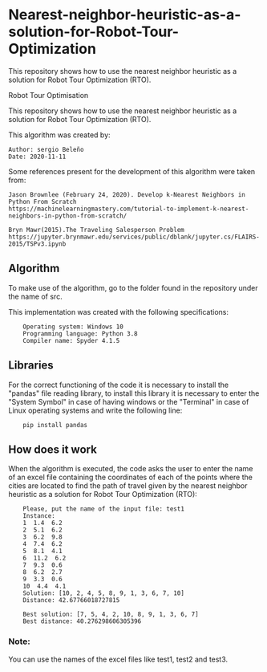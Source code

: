 # Nearest-neighbor-heuristic-as-a-solution-for-Robot-Tour-Optimization

This repository shows how to use the nearest neighbor heuristic as a solution for Robot Tour Optimization (RTO).

Robot Tour Optimisation

This repository shows how to use the nearest neighbor heuristic as a solution for Robot Tour Optimization (RTO).

This algorithm was created by:

    Author: sergio Beleño
    Date: 2020-11-11
    
Some references present for the development of this algorithm were taken from:

    Jason Brownlee (February 24, 2020). Develop k-Nearest Neighbors in Python From Scratch
    https://machinelearningmastery.com/tutorial-to-implement-k-nearest-neighbors-in-python-from-scratch/
    
    Bryn Mawr(2015).The Traveling Salesperson Problem
    https://jupyter.brynmawr.edu/services/public/dblank/jupyter.cs/FLAIRS-2015/TSPv3.ipynb

## Algorithm

To make use of the algorithm, go to the folder found in the repository under the name of src.

This implementation was created with the following specifications:

        Operating system: Windows 10
        Programming language: Python 3.8
        Compiler name: Spyder 4.1.5

## Libraries

For the correct functioning of the code it is necessary to install the "pandas" file reading library, to install this library it is necessary to enter the "System Symbol" in case of having windows or the "Terminal" in case of Linux operating systems and write the following line:

        pip install pandas

## How does it work

When the algorithm is executed, the code asks the user to enter the name of an excel file containing the coordinates of each of the points where the cities are located to find the path of travel given by the nearest neighbor heuristic as a solution for Robot Tour Optimization (RTO):

        Please, put the name of the input file: test1
        Instance:
        1  1.4  6.2
        2  5.1  6.2
        3  6.2  9.8
        4  7.4  6.2
        5  8.1  4.1
        6  11.2  6.2
        7  9.3  0.6
        8  6.2  2.7
        9  3.3  0.6
        10  4.4  4.1
        Solution: [10, 2, 4, 5, 8, 9, 1, 3, 6, 7, 10]
        Distance: 42.67766018727815
        
        Best solution: [7, 5, 4, 2, 10, 8, 9, 1, 3, 6, 7]
        Best distance: 40.276298606305396

### Note: 
You can use the names of the excel files like test1, test2 and test3.
